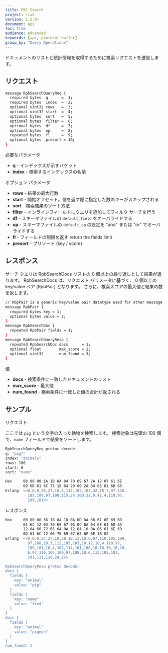 ```yaml
---
title: PBC Search
project: riak
version: 1.2.0+
document: api
toc: true
audience: advanced
keywords: [api, protocol-buffer]
group_by: "Query Operations"
---
```


ドキュメントのリストと統計情報を取得するために検索リクエストを送信します。

## リクエスト


```bash
message RpbSearchQueryReq {
  required bytes  q      =  1;
  required bytes  index  =  2;
  optional uint32 rows   =  3;
  optional uint32 start  =  4;
  optional bytes  sort   =  5;
  optional bytes  filter =  6;
  optional bytes  df     =  7;
  optional bytes  op     =  8;
  repeated bytes  fl     =  9;
  optional bytes  presort = 10;
}
```

必要なパラメータ

* **q** - インデックスが示すバケット
* **index** - 検索するインデックスの名前

オプション パラメータ

* **rows** - 結果の最大行数
* **start** - 開始オフセット。値を返す際に指定した数のキーがスキップされる
* **sort** - 検索結果のソート方法
* **filter** - インラインフィールドにクエリを追加してフィルタ サーチを行う
* **df** - スキーマファイルの `default_field` をオーバライドする
* **op** - スキーマファイルの `default_op` の設定を "and" または "or" でオーバライドする
* **fl** - フィールドの制限を返す return the fields limit
* **presort** - プリソート (key / score)


## レスポンス

サーチ クエリは RpbSearchDocs リストの 0 個以上の繰り返しとして結果が返ります。
RpbSearchDocs は、リクエスト パラメータに基づく、
0 個以上の key/value ペア (RpbPair) となります。
さらに、検索スコアの最大値と結果の数を返します。


```bash
// RbpPair is a generic key/value pair datatype used for other message types
message RpbPair {
  required bytes key = 1;
  optional bytes value = 2;
}
message RpbSearchDoc {
  repeated RpbPair fields = 1;
}
message RpbSearchQueryResp {
  repeated RpbSearchDoc docs      = 1;
  optional float        max_score = 2;
  optional uint32       num_found = 3;
}
```

値

* **docs** - 検索条件に一致したドキュメントのリスト
* **max_score** - 最大値
* **num_found** - 検索条件に一致した値の合計が返される


## サンプル

リクエスト

ここでは `pig` という文字の入った動物を検索します。
検索対象は先頭の 100 個で、`name` フィールドで結果をソートします。

```bash
RpbSearchQueryReq protoc decode:
q: "pig*"
index: "animals"
rows: 100
start: 0
sort: "name"

Hex     00 00 00 1A 1B 0A 04 70 69 67 2A 12 07 61 6E
        69 6D 61 6C 73 18 64 20 00 2A 04 6E 61 6D 65
Erlang  <<0,0,0,26,27,10,4,112,105,103,42,18,7,97,110,
          105,109,97,108,115,24,100,32,0,42,4,110,97,
          109,101>>
```

レスポンス

```bash
Hex     00 00 00 36 1B 0A 1D 0A 0D 0A 06 61 6E 69 6D
        61 6C 12 03 70 69 67 0A 0C 0A 04 6E 61 6D 65
        12 04 66 72 65 64 0A 12 0A 10 0A 06 61 6E 69
        6D 61 6C 12 06 70 69 67 65 6F 6E 18 02
Erlang  <<0,0,0,54,27,10,29,10,13,10,6,97,110,105,109,
          97,108,18,3,112,105,103,10,12,10,4,110,97,
          109,101,18,4,102,114,101,100,10,18,10,16,10,
          6,97,110,105,109,97,108,18,6,112,105,103,
          101,111,110,24,2>>

RpbSearchQueryResp protoc decode:
docs {
  fields {
    key: "animal"
    value: "pig"
  }
  fields {
    key: "name"
    value: "fred"
  }
}
docs {
  fields {
    key: "animal"
    value: "pigeon"
  }
}
num_found: 2
```
